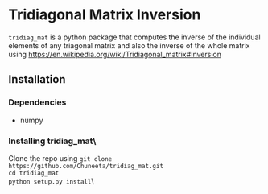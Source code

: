 # Tridiagonal Matrix Inversion
`tridiag_mat` is a python package that computes the inverse of the individual elements of any
triagonal matrix and also the inverse of the whole matrix using https://en.wikipedia.org/wiki/Tridiagonal_matrix#Inversion

## Installation

### Dependencies
* numpy

### Installing tridiag_mat\
Clone the repo using
`git clone https://github.com/Chuneeta/tridiag_mat.git`\
`cd tridiag_mat`\
`python setup.py install`\


